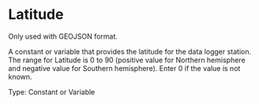 # Latitude

Only used with GEOJSON format.

A constant or variable that provides the latitude for the data logger station. The range for Latitude is 0 to 90 (positive value for Northern hemisphere and negative value for Southern hemisphere). Enter 0 if the value is not known.

Type: Constant or Variable
